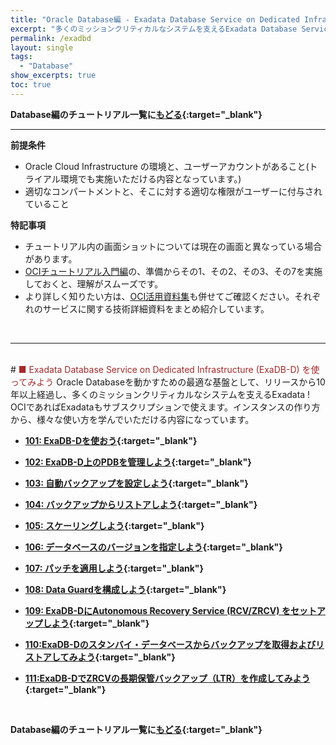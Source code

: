 ```yaml
---
title: "Oracle Database編 - Exadata Database Service on Dedicated Infrastructure (ExaDB-D) を使ってみよう"
excerpt: "多くのミッションクリティカルなシステムを支えるExadata Database Service on Dedicated Infrastructure (ExaDB-D)を学ぶチュートリアルです。インスタンスの作成から、運用管理までを一通り体験します。"
permalink: /exadbd
layout: single
tags: 
  - "Database"
show_excerpts: true
toc: true
---
```

  

**Database編のチュートリアル一覧に[もどる](/){:target="_blank"}**
<br/>

----
**前提条件**  
+ Oracle Cloud Infrastructure の環境と、ユーザーアカウントがあること(トライアル環境でも実施いただける内容となっています。)
+ 適切なコンパートメントと、そこに対する適切な権限がユーザーに付与されていること

**特記事項**  
+ チュートリアル内の画面ショットについては現在の画面と異なっている場合があります。
+ [OCIチュートリアル入門編](/beginners/)の、準備からその1、その2、その3、その7を実施しておくと、理解がスムーズです。  
+ より詳しく知りたい方は、[OCI活用資料集](https://oracle-japan.github.io/ocidocs/services/database/)も併せてご確認ください。それぞれのサービスに関する技術詳細資料をまとめ紹介しています。
<br/>

----

<br/>
# <span style="color: brown; ">■ Exadata Database Service on Dedicated Infrastructure (ExaDB-D) を使ってみよう</span>
Oracle Databaseを動かすための最適な基盤として、リリースから10年以上経過し、多くのミッションクリティカルなシステムを支えるExadata !
OCIであればExadataもサブスクリプションで使えます。インスタンスの作り方から、様々な使い方を学んでいただける内容になっています。


+ **[101: ExaDB-Dを使おう](./exadb-d101-create-exadb-d/){:target="_blank"}**   

+ **[102: ExaDB-D上のPDBを管理しよう](./exadb-d102-manage-pdb/){:target="_blank"}** 

+ **[103: 自動バックアップを設定しよう](./exadb-d103-automatic-backup/){:target="_blank"}**

+ **[104: バックアップからリストアしよう](./exadb-d104-backup-restore/){:target="_blank"}**

+ **[105: スケーリングしよう](./exadb-d105-scaling/){:target="_blank"}**	

+ **[106: データベースのバージョンを指定しよう](./exadb-d106-dbversion/){:target="_blank"}**

+ **[107: パッチを適用しよう](./exadb-d107-patch/){:target="_blank"}**

+ **[108: Data Guardを構成しよう](./exadb-d108-dataguard/){:target="_blank"}**

+ **[109: ExaDB-DにAutonomous Recovery Service (RCV/ZRCV) をセットアップしよう](./exadb-d109-zrcv/){:target="_blank"}**

+ **[110:ExaDB-Dのスタンバイ・データベースからバックアップを取得およびリストアしてみよう](./exadb-d110-dataguard-standby-bkup/){:target="_blank"}**

+ **[111:ExaDB-DでZRCVの長期保管バックアップ（LTR）を作成してみよう](./exadb-d111-ltr/){:target="_blank"}**


<br/>

**Database編のチュートリアル一覧に[もどる](/){:target="_blank"}**
<br/>

<!-- 

## 移行編（公開準備中）
## データ連携編
## 運用管理編
## Livelabsのお勧めコンテンツのご紹介
## ADBに関するよくあるFAQ

  -->  

<br/>
